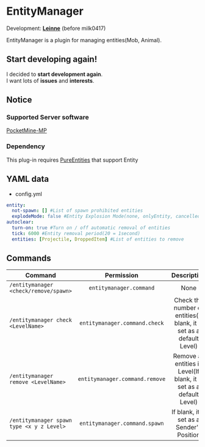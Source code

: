 # EntityManager
  
Development: **[Leinne](https://github.com/Leinne)** (before milk0417)
  
EntityManager is a plugin for managing entities(Mob, Animal).  

## Start developing again!
I decided to **start development again**.  
I want lots of **issues** and **interests**.
  
## Notice

### Supported Server software
[PocketMine-MP](https://pmmp.io/)

### Dependency
This plug-in requires [PureEntities](https://github.com/LeinneSW/PureEntities) that support Entity
  
## YAML data
  * config.yml
``` yml
entity:
  not-spawn: [] #List of spawn prohibited entities
  explodeMode: false #Entity Explosion Mode(none, onlyEntity, cancelled)
autoclear:
  turn-on: true #Turn on / off automatic removal of entities
  tick: 6000 #Entity removal period(20 = 1second)
  entities: [Projectile, DroppedItem] #List of entities to remove
```
  
## Commands
| Command | Permission | Description |
| ----- | :---------: | :----------: |
| `/entitymanager <check/remove/spawn>` | `entitymanager.command` | None |
| `/entitymanager check <LevelName>`| `entitymanager.command.check` | Check the number of entities(If blank, it is set as a default Level)|
| `/entitymanager remove <LevelName>`| `entitymanager.command.remove` | Remove all entities in Level(If blank, it is set as a default Level) |
| `/entitymanager spawn type <x y z Level>` | `entitymanager.command.spawn`| If blank, it is set as a Sender's Position|
